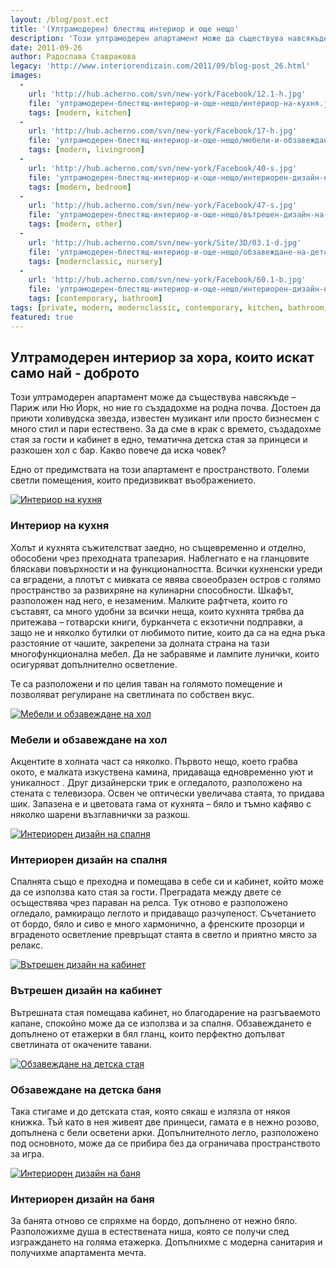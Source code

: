 ```yaml
---
layout: /blog/post.ect
title: '(Ултрамодерен) блестящ интериор и още нещо'
description: 'Този ултрамодерен апартамент може да съществува навсякъде – Париж или Ню Йорк, но ние го създадохме на родна почва. Достоен да приюти холивудска звезда, известен музикант или просто бизнесмен с много стил и пари естествено. За да сме в крак с времето, създадохме стая за гости и кабинет в едно, тематична детска стая за принцеси и разкошен хол с бар. Какво повече да иска човек?'
date: 2011-09-26
author: Радослава Ставракова
legacy: 'http://www.interiorendizain.com/2011/09/blog-post_26.html'
images:
  -
    url: 'http://hub.acherno.com/svn/new-york/Facebook/12.1-h.jpg'
    file: 'ултрамодерен-блестящ-интериор-и-още-нещо/интериор-на-кухня.jpg'
    tags: [modern, kitchen]
  -
    url: 'http://hub.acherno.com/svn/new-york/Facebook/17-h.jpg'
    file: 'ултрамодерен-блестящ-интериор-и-още-нещо/мебели-и-обзавеждане-на-хол.jpg'
    tags: [modern, livingroom]
  -
    url: 'http://hub.acherno.com/svn/new-york/Facebook/40-s.jpg'
    file: 'ултрамодерен-блестящ-интериор-и-още-нещо/интериорен-дизайн-на-спалня.jpg'
    tags: [modern, bedroom]
  -
    url: 'http://hub.acherno.com/svn/new-york/Facebook/47-s.jpg'
    file: 'ултрамодерен-блестящ-интериор-и-още-нещо/вътрешен-дизайн-на-кабинет.jpg'
    tags: [modern, other]
  -
    url: 'http://hub.acherno.com/svn/new-york/Site/3D/03.1-d.jpg'
    file: 'ултрамодерен-блестящ-интериор-и-още-нещо/обзавеждане-на-детска-стая.jpg'
    tags: [modernclassic, nursery]
  -
    url: 'http://hub.acherno.com/svn/new-york/Facebook/60.1-b.jpg'
    file: 'ултрамодерен-блестящ-интериор-и-още-нещо/интериорен-дизайн-на-баня.jpg'
    tags: [contemporary, bathroom]
tags: [private, modern, modernclassic, contemporary, kitchen, bathroom, bedroom, livingroom, nursery, other]
featured: true
---
```

## **Ултрамодерен** интериор за хора, които искат само най - доброто
Този ултрамодерен апартамент може да съществува навсякъде – Париж или Ню Йорк, но ние го създадохме на родна почва. Достоен да приюти холивудска звезда, известен музикант или просто бизнесмен с много стил и пари естествено. За да сме в крак с времето, създадохме стая за гости и кабинет в едно, тематична детска стая за принцеси и разкошен хол с бар. Какво повече да иска човек?

Едно от предимствата на този апартамент е пространството. Големи светли помещения, които предизвикват въображението. 

[![Интериор на кухня](ултрамодерен-блестящ-интериор-и-още-нещо/интериор-на-кухня.jpg)](http://acherno.bg/интериорен-дизайн/апартамент/ню-йорк/интериорен-дизайн.html)
### Интериор на **кухня**

Холът и кухнята съжителстват заедно, но същевременно и отделно, обособени чрез преходната трапезария. Наблегнато е на гланцовите бляскави повърхности и на функционалността. Всички кухненски уреди са вградени, а плотът с мивката се явява своеобразен остров с голямо пространство за развихряне на кулинарни способности. Шкафът, разположен над него, е незаменим. Малките рафтчета, които го съставят, са много удобни за всички неща, които кухнята трябва да притежава – готварски книги, бурканчета с екзотични подправки, а защо не и няколко бутилки от любимото питие, които да са на една ръка разстояние от чашите, закрепени за долната страна на тази многофункционална мебел.  Да не забравяме и лампите лунички, които осигуряват допълнително осветление.

Те са разположени и по целия таван на голямото помещение и позволяват регулиране на светлината по собствен вкус.

[![Мебели и обзавеждане на хол](ултрамодерен-блестящ-интериор-и-още-нещо/мебели-и-обзавеждане-на-хол.jpg)](http://acherno.bg/интериорен-дизайн/апартамент/ню-йорк/интериорен-дизайн.html)
### Мебели и обзавеждане на **хол**

Акцентите в холната част са няколко. Първото нещо, което грабва окото, е малката изкуствена камина,  придаваща едновременно уют и уникалност . Друг дизайнерски трик е огледалото, разположено на стената с телевизора. Освен че оптически увеличава стаята, то придава шик. Запазена е и цветовата гама от кухнята – бяло и тъмно кафяво с няколко шарени възглавнички за разкош.

[![Интериорен дизайн на спалня](ултрамодерен-блестящ-интериор-и-още-нещо/интериорен-дизайн-на-спалня.jpg)](http://acherno.bg/интериорен-дизайн/апартамент/ню-йорк/интериорен-дизайн.html)
### Интериорен дизайн на **спалня**

Спалнята също е преходна и помещава в себе си и кабинет, който може да се използва като стая за гости. Преградата между двете се осъществява чрез параван на релса.  Тук отново е разположено огледало, рамкиращо леглото и придаващо разчупеност. Съчетанието от бордо, бяло и сиво е много хармонично, а френските прозорци и вграденото осветление превръщат стаята в светло и приятно място за релакс.

[![Вътрешен дизайн на кабинет](ултрамодерен-блестящ-интериор-и-още-нещо/вътрешен-дизайн-на-кабинет.jpg)](http://acherno.bg/интериорен-дизайн/апартамент/ню-йорк/интериорен-дизайн.html)
### Вътрешен дизайн на **кабинет**

Вътрешната стая помещава кабинет, но благодарение на разгъваемото капане, спокойно може да се използва и за спалня. Обзавеждането е допълнено от етажерки в бял гланц, които перфектно допълват светлината от окачените тавани.

[![Обзавеждане на детска стая](ултрамодерен-блестящ-интериор-и-още-нещо/обзавеждане-на-детска-стая.jpg)](http://acherno.bg/интериорен-дизайн/апартамент/ню-йорк/интериорен-дизайн.html)
### Обзавеждане на **детска баня**

Така стигаме и до детската стая, която сякаш е излязла от някоя книжка. Тъй като в нея живеят две принцеси, гамата е в нежно розово, допълнена с бели осветени арки. Допълнителното легло, разположено под основното, може да се прибира без да ограничава пространството за игра.

[![Интериорен дизайн на баня](ултрамодерен-блестящ-интериор-и-още-нещо/интериорен-дизайн-на-баня.jpg)](http://acherno.bg/интериорен-дизайн/апартамент/ню-йорк/интериорен-дизайн.html)
### Интериорен дизайн на **баня**

За банята отново се спряхме на бордо, допълнено от нежно бяло. Разположихме душа в естествената ниша, която се получи след изграждането на голяма етажерка. Допълнихме с модерна санитария и получихме апартамента мечта.